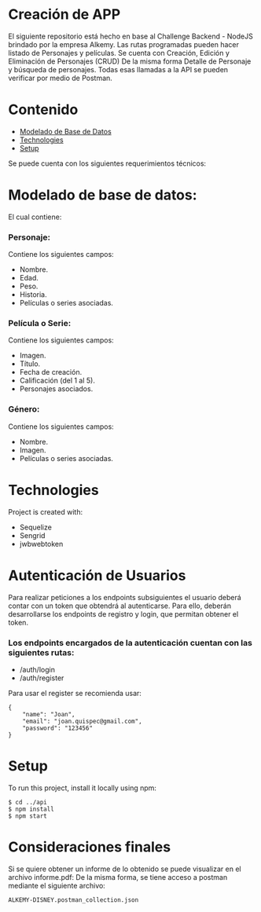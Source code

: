 # Creación de APP

El siguiente repositorio está hecho en base al Challenge Backend - NodeJS brindado por la empresa Alkemy.
Las rutas programadas pueden hacer listado de Personajes y películas.
Se cuenta con Creación, Edición y Eliminación de Personajes (CRUD)
De la misma forma Detalle de Personaje y búsqueda de personajes.
Todas esas llamadas a la API se pueden verificar por medio de Postman.

# Contenido
* [Modelado de Base de Datos](#modelado-de-base-de-datos)
* [Technologies](#technologies)
* [Setup](#setup)


Se puede cuenta con los siguientes requerimientos técnicos:

#  Modelado de base de datos:

El cual contiene:
### Personaje:
Contiene los siguientes campos:
- Nombre.
- Edad.
- Peso.
- Historia.
- Películas o series asociadas.

### Película o Serie:
Contiene los siguientes campos:
- Imagen.
- Título.
- Fecha de creación.
- Calificación (del 1 al 5).
- Personajes asociados.

### Género:
Contiene los siguientes campos:
- Nombre.
- Imagen.
- Películas o series asociadas.

# Technologies
Project is created with:
* Sequelize
* Sengrid
* jwbwebtoken

# Autenticación de Usuarios

Para realizar peticiones a los endpoints subsiguientes el usuario deberá contar con un token que
obtendrá al autenticarse. Para ello, deberán desarrollarse los endpoints de registro y login, que
permitan obtener el token.
### Los endpoints encargados de la autenticación cuentan con las siguientes rutas:
* /auth/login
* /auth/register

Para usar el register se recomienda usar:
```
{
    "name": "Joan",
    "email": "joan.quispec@gmail.com",
    "password": "123456"
}
```

# Setup
To run this project, install it locally using npm:

```
$ cd ../api
$ npm install
$ npm start
```

# Consideraciones finales
Si se quiere obtener un informe de lo obtenido se puede visualizar en el archivo informe.pdf:
De la misma forma, se tiene acceso a postman mediante el siguiente archivo:
```
ALKEMY-DISNEY.postman_collection.json
```